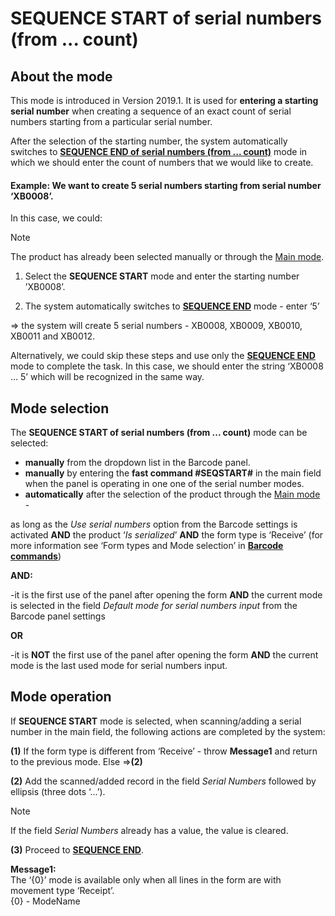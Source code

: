 # SEQUENCE START of serial numbers (from ... count)


 ## About the mode
 
This mode is introduced in Version 2019.1. It is used for **entering a starting serial number** when creating a sequence of an exact count of serial numbers starting from a particular serial number. 

After the selection of the starting number, the system automatically switches to **[SEQUENCE END of serial numbers (from ... count)](https://docs.erp.net/winclient/introduction/barcode-commands/barcode-modes/sequence-end.html)** mode in which we should enter the count of numbers that we would like to create.

#### Example: We want to create 5 serial numbers starting from serial number ‘XB0008’. 

In this case, we could:

> [!NOTE]
> 
> The product has already been selected manually or through the [Main mode](https://docs.erp.net/winclient/introduction/barcode-commands/barcode-modes/main-mode.html).

1. Select the **SEQUENCE START** mode and enter the starting number ’XB0008’.

2. The system automatically switches to **[SEQUENCE END](https://docs.erp.net/winclient/introduction/barcode-commands/barcode-modes/sequence-end.html)** mode - enter ‘5’

=> the system will create 5 serial numbers - XB0008, XB0009, XB0010, XB0011 and XB0012.

Alternatively, we could skip these steps and use only the **[SEQUENCE END](https://docs.erp.net/winclient/introduction/barcode-commands/barcode-modes/sequence-end.html)** mode to complete the task. In this case, we should enter the string ‘XB0008 ... 5’ which will be recognized in the same way.
 
## Mode selection
 
The **SEQUENCE START of serial numbers (from ... count)** mode can be selected:

- **manually** from the dropdown list in the Barcode panel.  
- **manually** by entering the **fast command #SEQSTART#** in the main field when the panel is operating in one one of the serial number modes.
- **automatically** after the selection of the product through the [Main mode](https://docs.erp.net/winclient/introduction/barcode-commands/barcode-modes/main-mode.html) -

as long as the _Use serial numbers_ option from the Barcode settings is activated **AND** the product ‘_Is serialized_’ **AND** the form type is ‘Receive’ (for more information see ‘Form types and Mode selection’ in **[Barcode commands](https://docs.erp.net/winclient/introduction/barcode-commands/index.html)**) 

**AND:**

-it is the first use of the panel after opening the form **AND** the current mode is selected in the field _Default mode for serial numbers input_ from the Barcode panel settings 

**OR**

-it is **NOT** the first use of the panel after opening the form **AND** the current mode is the last used mode for serial numbers input.
 
## Mode operation
 
If **SEQUENCE START** mode is selected, when scanning/adding a serial number in the main field, the following actions are completed by the system:

**(1)** If the form type is different from ‘Receive’ - throw **Message1** and return to the previous mode.  Else =>**(2)**

**(2)** Add the scanned/added record in the field _Serial Numbers_ followed by ellipsis (three dots ‘...’).

> [!NOTE]
> 
> If the field _Serial Numbers_ already has a value, the value is cleared.

**(3)** Proceed to **[SEQUENCE END](https://docs.erp.net/winclient/introduction/barcode-commands/barcode-modes/sequence-end.html)**.
 
**Message1:**<br>
The ‘{0}’ mode is available only when all lines in the form are with movement type ‘Receipt’.</br>
{0} - ModeName


